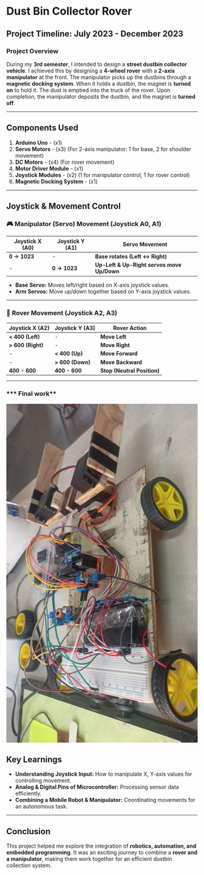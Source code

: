 # **Dust Bin Collector Rover**

## **Project Timeline:** July 2023 - December 2023  

### **Project Overview**
During my **3rd semester**, I intended to design a **street dustbin collector vehicle**. I achieved this by designing a **4-wheel rover** with a **2-axis manipulator** at the front. The manipulator picks up the dustbins through a **magnetic docking system**. When it holds a dustbin, the magnet is **turned on** to hold it. The dust is emptied into the truck of the rover. Upon completion, the manipulator deposits the dustbin, and the magnet is **turned off**.

---

## **Components Used**

1. **Arduino Uno** - (x1)
2. **Servo Motors** - (x3) (For 2-axis manipulator: 1 for base, 2 for shoulder movement)
3. **DC Motors** - (x4) (For rover movement)
4. **Motor Driver Module** - (x1)
5. **Joystick Modules** - (x2) (1 for manipulator control, 1 for rover control)
6. **Magnetic Docking System** - (x1)

---

## **Joystick & Movement Control**

### 🎮 **Manipulator (Servo) Movement** (Joystick A0, A1)
| **Joystick X (A0)**  | **Joystick Y (A1)** | **Servo Movement** |
|-----------------|----------------|----------------------|
| **0 → 1023**   | -              | **Base rotates (Left ↔ Right)** |
| -              | **0 → 1023**   | **Up-Left & Up-Right servos move Up/Down** |

- **Base Servo:** Moves left/right based on X-axis joystick values.  
- **Arm Servos:** Move up/down together based on Y-axis joystick values.  

---

### 🚗 **Rover Movement** (Joystick A2, A3)
| **Joystick X (A2)**  | **Joystick Y (A3)** | **Rover Action** |
|-----------------|----------------|----------------------|
| **< 400 (Left)**  | -              | **Move Left**  |
| **> 600 (Right)** | -              | **Move Right** |
| -                | **< 400 (Up)**  | **Move Forward** |
| -                | **> 600 (Down)**| **Move Backward** |
| **400 - 600**    | **400 - 600**   | **Stop (Neutral Position)** |

---
### *** Final work**
![img](https://github.com/bhaarath22/Mini-RoboticProjects/blob/f39515542a7fffd83d07739398be9fccf972a701/DustBin-Collector-Rover/DataDC/DBSC2.jpeg)
## **Key Learnings**
- **Understanding Joystick Input:** How to manipulate X, Y-axis values for controlling movement.
- **Analog & Digital Pins of Microcontroller:** Processing sensor data efficiently.
- **Combining a Mobile Robot & Manipulator:** Coordinating movements for an autonomous task.

---

## **Conclusion**
This project helped me explore the integration of **robotics, automation, and embedded programming**. It was an exciting journey to combine a **rover and a manipulator**, making them work together for an efficient dustbin collection system.
